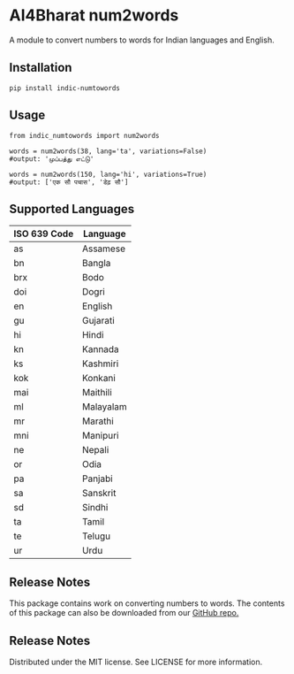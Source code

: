 # AI4Bharat num2words

A module to convert numbers to words for Indian languages and English.

## Installation

```
pip install indic-numtowords
```

## Usage

```
from indic_numtowords import num2words 

words = num2words(38, lang='ta', variations=False)
#output: 'முப்பத்து எட்டு'

words = num2words(150, lang='hi', variations=True)
#output: ['एक सौ पचास', 'डेढ़ सौ'] 
```

## Supported Languages

| ISO 639 Code | Language                  |
| ------------ | ------------------------- |
| as           | Assamese                  |
| bn           | Bangla                    |
| brx          | Bodo                      |
| doi          | Dogri                     |
| en           | English                   |
| gu           | Gujarati                  |
| hi           | Hindi                     |
| kn           | Kannada                   |
| ks           | Kashmiri                  |
| kok          | Konkani                   |
| mai          | Maithili                  |
| ml           | Malayalam                 |
| mr           | Marathi                   |
| mni          | Manipuri                  |
| ne           | Nepali                    |
| or           | Odia                      |
| pa           | Panjabi                   |
| sa           | Sanskrit                  |
| sd           | Sindhi                    |
| ta           | Tamil                     |
| te           | Telugu                    |
| ur           | Urdu                      |


## Release Notes

This package contains work on converting numbers to words. The contents of this package can also be downloaded from our [GitHub repo.](https://github.com/AI4Bharat/indic-numtowords)


## Release Notes
Distributed under the MIT license. See LICENSE for more information.
